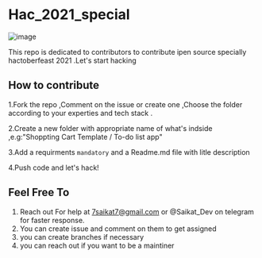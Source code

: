 # Hac_2021_special

![image](<https://images.prismic.io/www-static/72b9b3b9-59bd-4edc-b7e1-9e0931ed3e15_banner-3-highres.png?auto=compress,format>)

This repo is dedicated to contributors  to contribute ipen source specially hactoberfeast 2021 .Let's start hacking 

## How to contribute

1.Fork the repo ,Comment on the issue or create one ,Choose the folder according to your experties and tech stack .

2.Create a new folder with appropriate name of what's indside ,e.g:"Shoppting Cart Template / To-do list app"

3.Add a requirments `mandatory` and a Readme.md file with litle description

4.Push code and let's hack!

## Feel Free To

1. Reach out For help at 7saikat7@gmail.com  or @Saikat_Dev on telegram for faster response.
2. You can create issue and comment on them to get assigned
3. you can create branches if necessary
4. you can reach out if you want to be a maintiner
